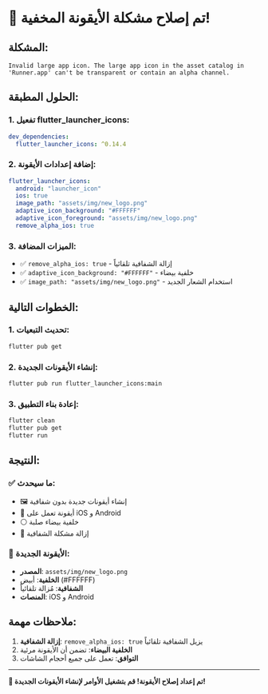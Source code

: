 # 🔧 تم إصلاح مشكلة الأيقونة المخفية!

## المشكلة:
```
Invalid large app icon. The large app icon in the asset catalog in 'Runner.app' can't be transparent or contain an alpha channel.
```

## الحلول المطبقة:

### 1. **تفعيل flutter_launcher_icons**:
```yaml
dev_dependencies:
  flutter_launcher_icons: ^0.14.4
```

### 2. **إضافة إعدادات الأيقونة**:
```yaml
flutter_launcher_icons:
  android: "launcher_icon"
  ios: true
  image_path: "assets/img/new_logo.png"
  adaptive_icon_background: "#FFFFFF"
  adaptive_icon_foreground: "assets/img/new_logo.png"
  remove_alpha_ios: true
```

### 3. **الميزات المضافة**:
- ✅ `remove_alpha_ios: true` - إزالة الشفافية تلقائياً
- ✅ `adaptive_icon_background: "#FFFFFF"` - خلفية بيضاء
- ✅ `image_path: "assets/img/new_logo.png"` - استخدام الشعار الجديد

## الخطوات التالية:

### 1. **تحديث التبعيات**:
```bash
flutter pub get
```

### 2. **إنشاء الأيقونات الجديدة**:
```bash
flutter pub run flutter_launcher_icons:main
```

### 3. **إعادة بناء التطبيق**:
```bash
flutter clean
flutter pub get
flutter run
```

## النتيجة:

### ✅ ما سيحدث:
- 🖼️ إنشاء أيقونات جديدة بدون شفافية
- 📱 أيقونة تعمل على iOS و Android
- ⚪ خلفية بيضاء صلبة
- 🎯 إزالة مشكلة الشفافية

### 🎯 الأيقونة الجديدة:
- **المصدر**: `assets/img/new_logo.png`
- **الخلفية**: أبيض (#FFFFFF)
- **الشفافية**: مُزالة تلقائياً
- **المنصات**: iOS و Android

## ملاحظات مهمة:

1. **إزالة الشفافية**: `remove_alpha_ios: true` يزيل الشفافية تلقائياً
2. **الخلفية البيضاء**: تضمن أن الأيقونة مرئية
3. **التوافق**: تعمل على جميع أحجام الشاشات

---

**🔧 تم إعداد إصلاح الأيقونة! قم بتشغيل الأوامر لإنشاء الأيقونات الجديدة!**
